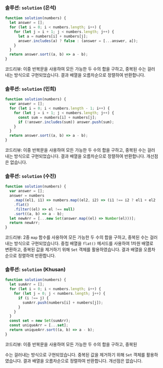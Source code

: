 ### 솔루션: `solution` (은석)

```javascript
function solution(numbers) {
  let answer = [];
  for (let i = 0; i < numbers.length; i++) {
    for (let j = i + 1; j < numbers.length; j++) {
      let a = numbers[i] + numbers[j];
      answer.includes(a) ? false : (answer = [...answer, a]);
    }
  }
  return answer.sort((a, b) => a - b);
}
```

코드리뷰: 이중 반복문을 사용하여 모든 가능한 두 수의 합을 구하고, 중복된 수는 걸러내는 방식으로 구현되었습니다. 결과 배열을 오름차순으로 정렬하여 반환합니다.

### 솔루션: `solution` (민희)

```javascript
function solution(numbers) {
  var answer = [];
  for (let i = 0; i < numbers.length - 1; i++) {
    for (let j = i + 1; j < numbers.length; j++) {
      const sum = numbers[i] + numbers[j];
      if (!answer.includes(sum)) answer.push(sum);
    }
  }
  return answer.sort((a, b) => a - b);
}
```

코드리뷰: 이중 반복문을 사용하여 모든 가능한 두 수의 합을 구하고, 중복된 수는 걸러내는 방식으로 구현되었습니다. 결과 배열을 오름차순으로 정렬하여 반환합니다. 개선점은 없습니다.

### 솔루션: `solution` (수진)

```javascript
function solution(numbers) {
  var answer = [];
  answer = numbers
    .map((el1, i1) => numbers.map((el2, i2) => (i1 !== i2 ? el1 + el2 : null)))
    .flat()
    .filter((el) => el !== null)
    .sort((a, b) => a - b);
  let newArr = [...new Set(answer.map((el) => Number(el)))];
  return newArr;
}
```

코드리뷰: 2중 `map` 함수를 사용하여 모든 가능한 두 수의 합을 구하고, 중복된 수는 걸러내는 방식으로 구현되었습니다. 중첩 배열을 `flat()` 메서드를 사용하여 1차원 배열로 변환하고, 중복된 값을 제거하기 위해 `Set` 객체를 활용하였습니다. 결과 배열을 오름차순으로 정렬하여 반환합니다.

### 솔루션: `solution` (Khusan)

```javascript
function solution(numbers) {
  let sumArr = [];
  for (let i = 0; i < numbers.length; i++) {
    for (let j = 0; j < numbers.length; j++) {
      if (i !== j) {
        sumArr.push(numbers[i] + numbers[j]);
      }
    }
  }
  const set = new Set(sumArr);
  const uniqueArr = [...set];
  return uniqueArr.sort((a, b) => a - b);
}
```

코드리뷰: 이중 반복문을 사용하여 모든 가능한 두 수의 합을 구하고, 중복된

수는 걸러내는 방식으로 구현되었습니다. 중복된 값을 제거하기 위해 `Set` 객체를 활용하였습니다. 결과 배열을 오름차순으로 정렬하여 반환합니다. 개선점은 없습니다.
